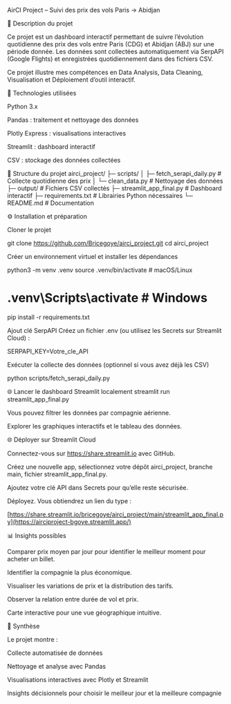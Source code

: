AirCI Project – Suivi des prix des vols Paris → Abidjan

🚀 Description du projet

Ce projet est un dashboard interactif permettant de suivre l’évolution quotidienne des prix des vols entre Paris (CDG) et Abidjan (ABJ) sur une période donnée.
Les données sont collectées automatiquement via SerpAPI (Google Flights) et enregistrées quotidiennement dans des fichiers CSV.

Ce projet illustre mes compétences en Data Analysis, Data Cleaning, Visualisation et Déploiement d’outil interactif.

🧰 Technologies utilisées

Python 3.x

Pandas : traitement et nettoyage des données

Plotly Express : visualisations interactives

Streamlit : dashboard interactif

CSV : stockage des données collectées

📁 Structure du projet
airci_project/
├─ scripts/
│  ├─ fetch_serapi_daily.py      # Collecte quotidienne des prix
│  └─ clean_data.py              # Nettoyage des données
├─ output/                       # Fichiers CSV collectés
├─ streamlit_app_final.py        # Dashboard interactif
├─ requirements.txt              # Librairies Python nécessaires
└─ README.md                     # Documentation

⚙️ Installation et préparation

Cloner le projet

git clone https://github.com/Bricegoye/airci_project.git
cd airci_project


Créer un environnement virtuel et installer les dépendances

python3 -m venv .venv
source .venv/bin/activate  # macOS/Linux
# .venv\Scripts\activate    # Windows
pip install -r requirements.txt


Ajout  clé SerpAPI
Créez un fichier .env (ou utilisez les Secrets sur Streamlit Cloud) :

SERPAPI_KEY=Votre_cle_API


Exécuter la collecte des données (optionnel si vous avez déjà les CSV)

python scripts/fetch_serapi_daily.py

🌐 Lancer le dashboard Streamlit localement
streamlit run streamlit_app_final.py


Vous pouvez filtrer les données par compagnie aérienne.

Explorer les graphiques interactifs et le tableau des données.

🌐 Déployer sur Streamlit Cloud

Connectez-vous sur https://share.streamlit.io
 avec GitHub.

Créez une nouvelle app, sélectionnez votre dépôt airci_project, branche main, fichier streamlit_app_final.py.

Ajoutez votre clé API dans Secrets pour qu’elle reste sécurisée.

Déployez. Vous obtiendrez un lien du type :

[https://share.streamlit.io/bricegoye/airci_project/main/streamlit_app_final.py](https://airciproject-bgoye.streamlit.app/)

📊 Insights possibles

Comparer prix moyen par jour pour identifier le meilleur moment pour acheter un billet.

Identifier la compagnie la plus économique.

Visualiser les variations de prix et la distribution des tarifs.

Observer la relation entre durée de vol et prix.

Carte interactive pour une vue géographique intuitive.

🧠 Synthèse

Le projet montre :

Collecte automatisée de données

Nettoyage et analyse avec Pandas

Visualisations interactives avec Plotly et Streamlit

Insights décisionnels pour choisir le meilleur jour et la meilleure compagnie
